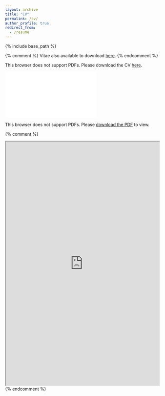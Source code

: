 ```yaml
---
layout: archive
title: "CV"
permalink: /cv/
author_profile: true
redirect_from:
  - /resume
---
```


{% include base_path %}

{% comment %} 
Vitae also available to download [here](../files/20230119_jeongeunlee_cv.pdf).
{% endcomment %} 

This browser does not support PDFs. 
Please download the CV [here](../files/20230119_jeongeunlee_cv.pdf).

<object data="../files/20230119_jeongeunlee_cv.pdf" type="application/pdf" width="700px" height="700px">
    <embed src="../files/20230119_jeongeunlee_cv.pdf">
        <p>This browser does not support PDFs. Please <a href="../files/20230119_jeongeunlee_cv.pdf">download the PDF</a> to view.</p>
    </embed>
</object>

{% comment %}
<iframe src="https://drive.google.com/file/d/1lDXfFVEeanP97huDjY5NSjpmLKgQBLD6/preview" width="100%" height = "800"></iframe>
{% endcomment %}
